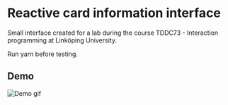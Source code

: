 # Reactive card information interface

Small interface created for a lab during the course TDDC73 - Interaction programming at Linköping University.

Run yarn before testing.

## Demo
![Demo gif](https://i.imgur.com/CYNYqsJ.gif)
